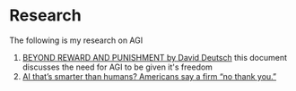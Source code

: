 # Research
The following is my research on AGI

1. [BEYOND REWARD AND PUNISHMENT by David Deutsch](https://www.daviddeutsch.org.uk/wp-content/uploads/2019/07/PossibleMinds_Deutsch.pdf) this document discusses the need for AGI to be given it's freedom
2. [AI that’s smarter than humans? Americans say a firm “no thank you.”](https://www.vox.com/future-perfect/2023/9/19/23879648/americans-artificial-general-intelligence-ai-policy-poll)